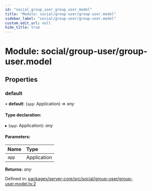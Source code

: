 ```yaml
---
id: "social_group_user_group_user_model"
title: "Module: social/group-user/group-user.model"
sidebar_label: "social/group-user/group-user.model"
custom_edit_url: null
hide_title: true
---
```


# Module: social/group-user/group-user.model

## Properties

### default

• **default**: (`app`: Application) => *any*

#### Type declaration:

▸ (`app`: Application): *any*

#### Parameters:

Name | Type |
:------ | :------ |
`app` | Application |

**Returns:** *any*

Defined in: [packages/server-core/src/social/group-user/group-user.model.ts:2](https://github.com/xr3ngine/xr3ngine/blob/716a06460/packages/server-core/src/social/group-user/group-user.model.ts#L2)
